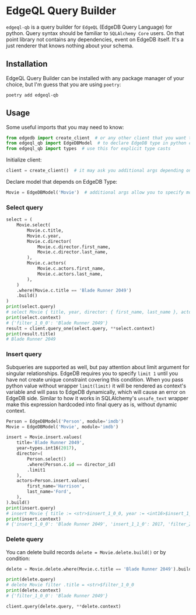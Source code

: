 # EdgeQL Query Builder

`edgeql-qb` is a query builder for `EdgeQL` (EdgeDB Query Language) for python.
Query syntax should be familiar to `SQLAlchemy Core` users.
On that point library not contains any dependencies, event on EdgeDB itself.
It's a just renderer that knows nothing about your schema.

## Installation

EdgeQL Query Builder can be installed with any package manager of your choice, but I'm guess that you are using `poetry`:

```shell
poetry add edgeql-qb
```

## Usage

Some useful imports that you may need to know:
```python
from edgedb import create_client  # or any other client that you want to use
from edgeql_qb import EdgeDBModel  # to declare EdgeDB type in python code
from edgeql_qb import types  # use this for explicit type casts
```

Initialize client:
```python
client = create_client()  # it may ask you additional args depending on you configuration
```

Declare model that depends on EdgeDB Type:
```python
Movie = EdgeDBModel('Movie')  # additional args allow you to specify module and schema of a type.
```

### Select query
```python
select = (
    Movie.select(
        Movie.c.title,
        Movie.c.year,
        Movie.c.director(
            Movie.c.director.first_name,
            Movie.c.director.last_name,
        ),
        Movie.c.actors(
            Movie.c.actors.first_name,
            Movie.c.actors.last_name,
        ),
    )
    .where(Movie.c.title == 'Blade Runner 2049')
    .build()
)
print(select.query)
# select Movie { title, year, director: { first_name, last_name }, actors: { first_name, last_name } } filter .title = <str>$filter_1_0_0
print(select.context)
# {'filter_1_0_0': 'Blade Runner 2049'}
result = client.query_one(select.query, **select.context)
print(result.title)
# Blade Runner 2049
```

### Insert query
Subqueries are supported as well, but pay attention about limit argument for singular relationships.
EdgeDB requires you to specify `limit 1` until you have not create unique constraint covering this condition.
When you pass python value without wrapper `limit(limit)` it will be rendered
as context's variable and will pass to EdgeDB dynamically, which will cause an error on EdgeDB side.
Similar to how it works in SQLAlchemy's `unsafe_text` wrapper make this expression hardcoded into final query as is,
without dynamic context.
```python
Person = EdgeDBModel('Person', module='imdb')
Movie = EdgeDBModel('Movie', module='imdb')

insert = Movie.insert.values(
    title='Blade Runner 2049',
    year=types.int16(2017),
    director=(
        Person.select()
        .where(Person.c.id == director_id)
        .limit1
    ),
    actors=Person.insert.values(
        first_name='Harrison',
        last_name='Ford',
    ),
).build()
print(insert.query)
# insert Movie { title := <str>$insert_1_0_0, year := <int16>$insert_1_1_0, director := (select Person filter .id = $filter_2_0_0 limit 1), actors := (insert Person { first_name := <str>$insert_2_0_0, last_name := <str>$insert_2_1_0 }) }
print(insert.context)
# {'insert_1_0_0': 'Blade Runner 2049', 'insert_1_1_0': 2017, 'filter_2_0_0': UUID('15e1155f-c94d-4ac0-bae6-f3d709b91a0e'), 'insert_2_0_0': 'Harrison', 'insert_2_1_0': 'Ford'}
```

### Delete query
You can delete build records `delete = Movie.delete.build()` or by condition:

```python
delete = Movie.delete.where(Movie.c.title == 'Blade Runner 2049').build()

print(delete.query)
# delete Movie filter .title = <str>$filter_1_0_0
print(delete.context)
# {'filter_1_0_0': 'Blade Runner 2049'}

client.query(delete.query, **delete.context)
```
